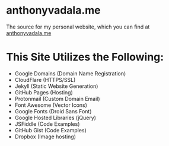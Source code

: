 anthonyvadala.me
=============

The source for my personal website, which you can find at [anthonyvadala.me](https://anthonyvadala.me/)

This Site Utilizes the Following:
=============
- Google Domains (Domain Name Registration)
- CloudFlare (HTTPS/SSL)
- Jekyll (Static Website Generation)
- GitHub Pages (Hosting)
- Protonmail (Custom Domain Email)
- Font Awesome (Vector Icons)
- Google Fonts (Droid Sans Font)
- Google Hosted Libraries (jQuery)
- JSFiddle (Code Examples)
- GitHub Gist (Code Examples)
- Dropbox (Image hosting)